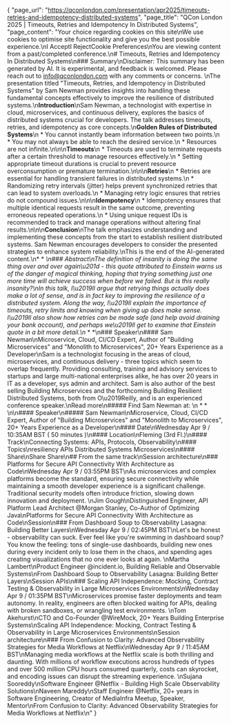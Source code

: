 {
    "page_url": "https://qconlondon.com/presentation/apr2025/timeouts-retries-and-idempotency-distributed-systems",
    "page_title": "QCon London 2025 | Timeouts, Retries and Idempotency In Distributed Systems",
    "page_content": "Your choice regarding cookies on this site\nWe use cookies to optimise site functionality and give you the best possible experience.\nI AcceptI RejectCookie Preferences\nYou are viewing content from a past/completed conference.\n# Timeouts, Retries and Idempotency In Distributed Systems\n### Summary\nDisclaimer: This summary has been generated by AI. It is experimental, and feedback is welcomed. Please reach out to info@qconlondon.com with any comments or concerns. \nThe presentation titled \"Timeouts, Retries, and Idempotency in Distributed Systems\" by Sam Newman provides insights into handling these fundamental concepts effectively to improve the resilience of distributed systems.\n**Introduction**\nSam Newman, a technologist with expertise in cloud, microservices, and continuous delivery, explores the basics of distributed systems crucial for developers. The talk addresses timeouts, retries, and idempotency as core concepts.\n**Golden Rules of Distributed Systems**\n  * You cannot instantly beam information between two points.\n  * You may not always be able to reach the desired service.\n  * Resources are not infinite.\n\n\n**Timeouts**\n  * Timeouts are used to terminate requests after a certain threshold to manage resources effectively.\n  * Setting appropriate timeout durations is crucial to prevent resource overconsumption or premature termination.\n\n\n**Retries**\n  * Retries are essential for handling transient failures in distributed systems.\n  * Randomizing retry intervals (jitter) helps prevent synchronized retries that can lead to system overloads.\n  * Managing retry logic ensures that retries do not compound issues.\n\n\n**Idempotency**\n  * Idempotency ensures that multiple identical requests result in the same outcome, preventing erroneous repeated operations.\n  * Using unique request IDs is recommended to track and manage operations without altering final results.\n\n\n**Conclusion**\nThe talk emphasizes understanding and implementing these concepts from the start to establish resilient distributed systems. Sam Newman encourages developers to consider the presented strategies to enhance system reliability.\nThis is the end of the AI-generated content.\n* * *\n### Abstract\nThe definition of insanity is doing the same thing over and over again\u201d - this quote attributed to Einstein warns us of the danger of magical thinking, hoping that trying something just one more time will achieve success when before we failed. But is this really insanity?\nIn this talk, I\u2019ll argue that retrying things actually does make a lot of sense, and is in fact key to improving the resilience of a distributed system. Along the way, I\u2019ll explain the importance of timeouts, retry limits and knowing when giving up does make sense. I\u2019ll also show how retries can be made safe (and help avoid draining your bank account), and perhaps we\u2019ll get to examine that Einstein quote in a bit more detail.\n* * *\n### Speaker\n#### Sam Newman\nMicroservice, Cloud, CI/CD Expert, Author of \"Building Microservices\" and \"Monolith to Microservices\", 20+ Years Experience as a Developer\nSam is a technologist focusing in the areas of cloud, microservices, and continuous delivery - three topics which seem to overlap frequently. Providing consulting, training and advisory services to startups and large multi-national enterprises alike, he has over 20 years in IT as a developer, sys admin and architect. Sam is also author of the best selling Building Microservices and the forthcoming Building Resilient Distributed Systems, both from O\u2019Reilly, and is an experienced conference speaker.\nRead more\n#####  Find Sam Newman at: \n  *   * \n\n#### Speaker\n##### Sam Newman\nMicroservice, Cloud, CI/CD Expert, Author of \"Building Microservices\" and \"Monolith to Microservices\", 20+ Years Experience as a Developer\n#### Date\nWednesday Apr 9 / 10:35AM BST ( 50 minutes )\n#### Location\nFleming (3rd Fl.)\n#### Track\nConnecting Systems: APIs, Protocols, Observability\n#### Topics\nresiliency APIs Distributed Systems Microservices\n#### Share\nShare Share\n## From the same track\nSession architecture\n### Platforms for Secure API Connectivity With Architecture as Code\nWednesday Apr 9 / 03:55PM BST\nAs microservices and complex platforms become the standard, ensuring secure connectivity while maintaining a smooth developer experience is a significant challenge. Traditional security models often introduce friction, slowing down innovation and deployment. \nJim Gough\nDistinguished Engineer, API Platform Lead Architect @Morgan Stanley, Co-Author of Optimizing Java\nPlatforms for Secure API Connectivity With Architecture as Code\nSession\n### From Dashboard Soup to Observability Lasagna: Building Better Layers\nWednesday Apr 9 / 02:45PM BST\nLet's be honest - observability can suck. Ever feel like you're swimming in dashboard soup? You know the feeling: tons of single-use dashboards, building new ones during every incident only to lose them in the chaos, and spending ages creating visualizations that no one ever looks at again. \nMartha Lambert\nProduct Engineer @incident.io, Building Reliable and Observable Systems\nFrom Dashboard Soup to Observability Lasagna: Building Better Layers\nSession APIs\n### Scaling API Independence: Mocking, Contract Testing & Observability in Large Microservices Environments\nWednesday Apr 9 / 01:35PM BST\nMicroservices promise faster deployments and team autonomy. In reality, engineers are often blocked waiting for APIs, dealing with broken sandboxes, or wrangling test environments. \nTom Akehurst\nCTO and Co-Founder @WireMock, 20+ Years Building Enterprise Systems\nScaling API Independence: Mocking, Contract Testing & Observability in Large Microservices Environments\nSession architecture\n### From Confusion to Clarity: Advanced Observability Strategies for Media Workflows at Netflix\nWednesday Apr 9 / 11:45AM BST\nManaging media workflows at the Netflix scale is both thrilling and daunting. With millions of workflow executions across hundreds of types and over 500 million CPU hours consumed quarterly, costs can skyrocket, and encoding issues can disrupt the streaming experience. \nSujana Sooreddy\nSoftware Engineer @Netflix - Building High Scale Observability Solutions\nNaveen Mareddy\nStaff Engineer @Netflix, 20+ years in Software Engineering, Creator of MediaInfra Meetup, Speaker, Mentor\nFrom Confusion to Clarity: Advanced Observability Strategies for Media Workflows at Netflix\n"
}